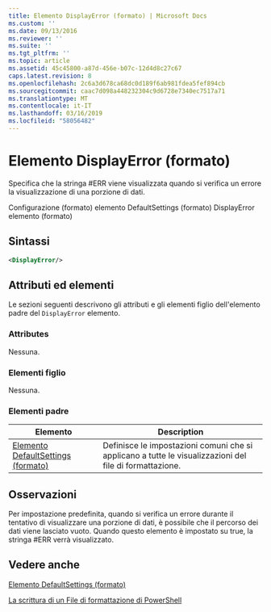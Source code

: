 ```yaml
---
title: Elemento DisplayError (formato) | Microsoft Docs
ms.custom: ''
ms.date: 09/13/2016
ms.reviewer: ''
ms.suite: ''
ms.tgt_pltfrm: ''
ms.topic: article
ms.assetid: 45c45800-a87d-456e-b07c-12d4d8c27c67
caps.latest.revision: 8
ms.openlocfilehash: 2c6a3d678ca68dc0d189f6ab981fdea5fef894cb
ms.sourcegitcommit: caac7d098a448232304c9d6728e7340ec7517a71
ms.translationtype: MT
ms.contentlocale: it-IT
ms.lasthandoff: 03/16/2019
ms.locfileid: "58056482"
---
```

# <a name="displayerror-element-format"></a>Elemento DisplayError (formato)

Specifica che la stringa #ERR viene visualizzata quando si verifica un errore la visualizzazione di una porzione di dati.

Configurazione (formato) elemento DefaultSettings (formato) DisplayError elemento (formato)

## <a name="syntax"></a>Sintassi

```xml
<DisplayError/>
```

## <a name="attributes-and-elements"></a>Attributi ed elementi

Le sezioni seguenti descrivono gli attributi e gli elementi figlio dell'elemento padre del `DisplayError` elemento.

### <a name="attributes"></a>Attributes

Nessuna.

### <a name="child-elements"></a>Elementi figlio

Nessuna.

### <a name="parent-elements"></a>Elementi padre

|Elemento|Description|
|-------------|-----------------|
|[Elemento DefaultSettings (formato)](./defaultsettings-element-format.md)|Definisce le impostazioni comuni che si applicano a tutte le visualizzazioni del file di formattazione.|

## <a name="remarks"></a>Osservazioni

Per impostazione predefinita, quando si verifica un errore durante il tentativo di visualizzare una porzione di dati, è possibile che il percorso dei dati viene lasciato vuoto. Quando questo elemento è impostato su true, la stringa #ERR verrà visualizzato.

## <a name="see-also"></a>Vedere anche

[Elemento DefaultSettings (formato)](./defaultsettings-element-format.md)

[La scrittura di un File di formattazione di PowerShell](./writing-a-powershell-formatting-file.md)
